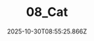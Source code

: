 ---
title: "08_Cat"
description: ""
image: "/uploads/photos/1761814525859-08_Cat.webp"
display: "/uploads/photos/1761814525859-08_Cat-display.webp"
thumbnail: "/uploads/photos/1761814525859-08_Cat-thumb.webp"
width: 4000
height: 6000
featured: true
date: 2025-10-30T08:55:25.866Z
order: 15
---